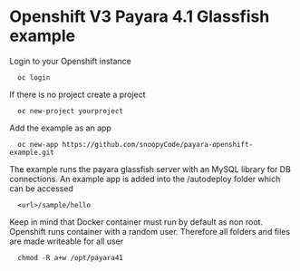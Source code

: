 Openshift V3 Payara 4.1 Glassfish example
==============================

Login to your Openshift instance

```
  oc login
```

If there is no project create a project 

```
  oc new-project yourproject
```

Add the example as an app

```
  oc new-app https://github.com/snoopyCode/payara-openshift-example.git
```

The example runs the payara glassfish server with an MySQL library for DB connections. An example app is added into the /autodeploy folder which can be accessed

```
  <url>/sample/hello
```

Keep in mind that Docker container must run by default as non root. Openshift runs container with a random user. Therefore all folders and files are made writeable for all user

```
  chmod -R a+w /opt/payara41
```

